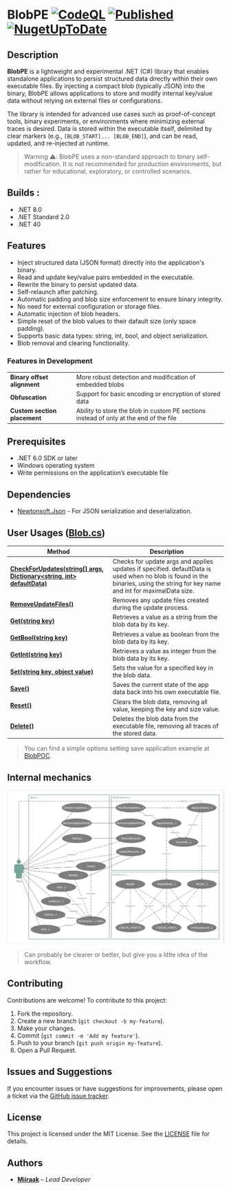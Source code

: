 # BlobPE [![CodeQL](https://github.com/Miiraak/BlobPE/actions/workflows/github-code-scanning/codeql/badge.svg)](https://github.com/Miiraak/BlobPE/actions/workflows/github-code-scanning/codeql) [![Published](https://github.com/Miiraak/BlobPE/actions/workflows/publish-package.yml/badge.svg)](https://github.com/Miiraak/BlobPE/actions/workflows/publish-package.yml) [![NugetUpToDate](https://github.com/Miiraak/BlobPE/actions/workflows/nuget-is-up-to-date.yml/badge.svg)](https://github.com/Miiraak/BlobPE/actions/workflows/nuget-is-up-to-date.yml)

## Description
**BlobPE** is a lightweight and experimental .NET (C#) library that enables standalone applications to persist structured data directly within their own executable files. By injecting a compact blob (typically JSON) into the binary, BlobPE allows applications to store and modify internal key/value data without relying on external files or configurations.

The library is intended for advanced use cases such as proof-of-concept tools, binary experiments, or environments where minimizing external traces is desired. Data is stored within the executable itself, delimited by clear markers (e.g., `[BLOB_START]... [BLOB_END]`), and can be read, updated, and re-injected at runtime.

> Warning ⚠️: BlobPE uses a non-standard approach to binary self-modification. It is not recommended for production environments, but rather for educational, exploratory, or controlled scenarios.

## Builds :
- .NET 8.0
- .NET Standard 2.0
- .NET 40

## Features
- Inject structured data (JSON format) directly into the application's binary.
- Read and update key/value pairs embedded in the executable.
- Rewrite the binary to persist updated data.
- Self-relaunch after patching.
- Automatic padding and blob size enforcement to ensure binary integrity.
- No need for external configuration or storage files.
- Automatic injection of blob headers.
- Simple reset of the blob values to their dafault size (only space padding).
- Supports basic data types: string, int, bool, and object serialization.
- Blob removal and clearing functionality.

### Features in Development
|||
|---|---|
| **Binary offset alignment** | More robust detection and modification of embedded blobs |
| **Obfuscation** | Support for basic encoding or encryption of stored data |
| **Custom section placement** | Ability to store the blob in custom PE sections instead of only at the end of the file |

## Prerequisites
- .NET 6.0 SDK or later
- Windows operating system
- Write permissions on the application’s executable file

## Dependencies
- [Newtonsoft.Json](https://www.nuget.org/packages/Newtonsoft.Json/) - For JSON serialization and deserialization.

## User Usages ([Blob.cs](https://github.com/Miiraak/BlobPE/blob/master/BlobPE/Blob.cs))
| Method | Description |
|--- | --- |
| [**CheckForUpdates(string[] args, Dictionary<string, int> defaultData)**](https://github.com/Miiraak/BlobPE/blob/93ca37b4ddd975f8e3af7fc840a491fb35f2035b/BlobPE/Blob.cs#L37) | Checks for update args and applies updates if specified. defaultData is used when no blob is found in the binaries, using the string for key name and int for maximalData size. |
| [**RemoveUpdateFiles()**](https://github.com/Miiraak/BlobPE/blob/93ca37b4ddd975f8e3af7fc840a491fb35f2035b/BlobPE/Blob.cs#L47) | Removes any update files created during the update process. |
| [**Get(string key)**](https://github.com/Miiraak/BlobPE/blob/93ca37b4ddd975f8e3af7fc840a491fb35f2035b/BlobPE/Blob.cs#L58) | Retrieves a value as a string from the blob data by its key. |
| [**GetBool(string key)**](https://github.com/Miiraak/BlobPE/blob/93ca37b4ddd975f8e3af7fc840a491fb35f2035b/BlobPE/Blob.cs#L71) | Retrieves a value as boolean from the blob data by its key. |
| [**GetInt(string key)**](https://github.com/Miiraak/BlobPE/blob/93ca37b4ddd975f8e3af7fc840a491fb35f2035b/BlobPE/Blob.cs#L84) | Retrieves a value as integer from the blob data by its key. |
| [**Set(string key, object value)**](https://github.com/Miiraak/BlobPE/blob/93ca37b4ddd975f8e3af7fc840a491fb35f2035b/BlobPE/Blob.cs#L96) | Sets the value for a specified key in the blob data. |
| [**Save()**](https://github.com/Miiraak/BlobPE/blob/93ca37b4ddd975f8e3af7fc840a491fb35f2035b/BlobPE/Blob.cs#L106) | Saves the current state of the app data back into his own executable file. |
| [**Reset()**](https://github.com/Miiraak/BlobPE/blob/93ca37b4ddd975f8e3af7fc840a491fb35f2035b/BlobPE/Blob.cs#L117) | Clears the blob data, removing all value, keeping the key and size value. |
| [**Delete()**](https://github.com/Miiraak/BlobPE/blob/93ca37b4ddd975f8e3af7fc840a491fb35f2035b/BlobPE/Blob.cs#L133) | Deletes the blob data from the executable file, removing all traces of the stored data. |
> You can find a simple options setting save application example at [BlobPOC](https://github.com/Miiraak/BlobPOC).

## Internal mechanics
![img](https://github.com/Miiraak/BlobPE/blob/master/.github/img/Internal_Interaction.png)
> Can probably be clearer or better, but give you a little idea of the workflow. 

## Contributing
Contributions are welcome! To contribute to this project:

1. Fork the repository.
2. Create a new branch (`git checkout -b my-feature`).
3. Make your changes.
4. Commit (`git commit -m 'Add my feature'`).
5. Push to your branch (`git push origin my-feature`).
6. Open a Pull Request.

## Issues and Suggestions
If you encounter issues or have suggestions for improvements, please open a ticket via the [GitHub issue tracker](https://github.com/Miiraak/BlobPE/issues).

## License
This project is licensed under the MIT License. See the [LICENSE](./LICENSE) file for details.

## Authors
- [**Miiraak**](https://github.com/miiraak) – *Lead Developer*
